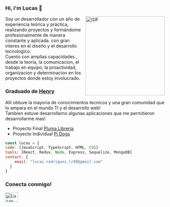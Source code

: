 ### Hi, i'm Lucas 👋

<img align="right" alt="GIF" height="250px" src="https://media.giphy.com/media/v1.Y2lkPTc5MGI3NjExNjh1amxvd3VwdWRrN3dzazhtdm53bzY4cHN0enpocGVxOGR1d21sZCZlcD12MV9pbnRlcm5hbF9naWZfYnlfaWQmY3Q9Zw/xUA7bdpLxQhsSQdyog/giphy.gif" />

Soy un desarrollador con un año de experiencia teórica y práctica, realizando proyectos y formándome profesionalmente de manera constante y aplicada. con gran interes en el diseño y el desarrollo tecnologico.
<br/>
Cuento con amplias capacidades , desde la teoria, la comunicacion, el trabajo en equipo, la proactividad, organizacion y determinacion en los proyectos donde estoy involucrado.

### Graduado de [Henry](https://www.soyhenry.com/)

Alli obtuve la mayoria de conocimientos tecnicos y una gran comunidad que lo ampara  en el mundo TI y el desarrollo web!
<br/>
Tambien estuve desarrollarno algunas aplicaciones que me permitieron desarrollarme mas!

- Proyecto Final [Pluma Librería](https://plumalibreria.vercel.app/)
- Proyecto Individual [Pi Dogs](https://github.com/Luckem67/PI-Dogs-main)

```js
const lucas = {
code: [JavaScript, TypeScript, HTML, CSS]
tools: [React, Redux, Node, Express, Sequelize, MongoDB]
contact: {
    email: "lucas.rodriguez.lr99@gmail.com"
  }
}
```

<h3 align="left">Conecta conmigo!</h3>
<p align="left">
<a href="https://www.linkedin.com/in/lucasrodriguez67/" target="blank"><img align="center" src="https://raw.githubusercontent.com/rahuldkjain/github-profile-readme-generator/master/src/images/icons/Social/linked-in-alt.svg" alt="Lucas Rodriguez" height="30" width="40" /></a>
</p>
